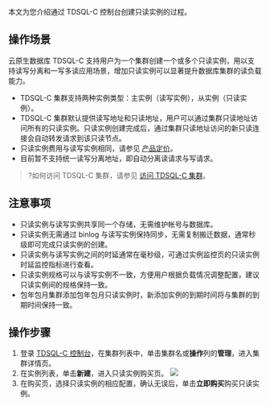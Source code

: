 本文为您介绍通过 TDSQL-C 控制台创建只读实例的过程。

## 操作场景
云原生数据库 TDSQL-C 支持用户为一个集群创建一个或多个只读实例，用以支持读写分离和一写多读应用场景，增加只读实例可以显著提升数据库集群的读负载能力。

- TDSQL-C 集群支持两种实例类型：主实例（读写实例），从实例（只读实例）。
- TDSQL-C 集群默认提供读写地址和只读地址，用户可以通过集群只读地址访问所有的只读实例。只读实例创建完成后，通过集群只读地址访问的新只读连接会自动转发请求到该只读节点。
- 只读实例费用与读写实例相同，请参见 [产品定价](https://cloud.tencent.com/document/product/1003/30493#.E8.AE.A1.E7.AE.97.E8.8A.82.E7.82.B9.E4.BB.B7.E6.A0.BC)。
- 目前暂不支持统一读写分离地址，即自动分离读请求与写请求。

>?如何访问 TDSQL-C 集群，请参见 [访问 TDSQL-C 集群](https://cloud.tencent.com/document/product/1003/37907)。

## 注意事项
- 只读实例与读写实例共享同一个存储，无需维护帐号与数据库。
- 只读实例无需通过 binlog 与读写实例保持同步，无需复制搬迁数据，通常秒级即可完成只读实例的创建。
- 只读实例与读写实例之间的时延通常在毫秒级，可通过实例监控页的只读实例时延监控指标进行查看。
- 只读实例规格可以与读写实例不一致，方便用户根据负载情况调整配置，建议只读实例间的规格保持一致。
- 包年包月集群添加包年包月只读实例时，新添加实例的到期时间将与集群的到期时间保持一致。

## 操作步骤
1. 登录 [TDSQL-C 控制台](https://console.cloud.tencent.com/cynosdb)，在集群列表中，单击集群名或**操作**列的**管理**，进入集群详情页。
2. 在实例列表，单击**新建**，进入只读实例购买页。
![](https://main.qcloudimg.com/raw/6db9a08df54d4e32d2c8ea37fe1913be.png)
3. 在购买页，选择只读实例的相应配置，确认无误后，单击**立即购买**购买只读实例。

